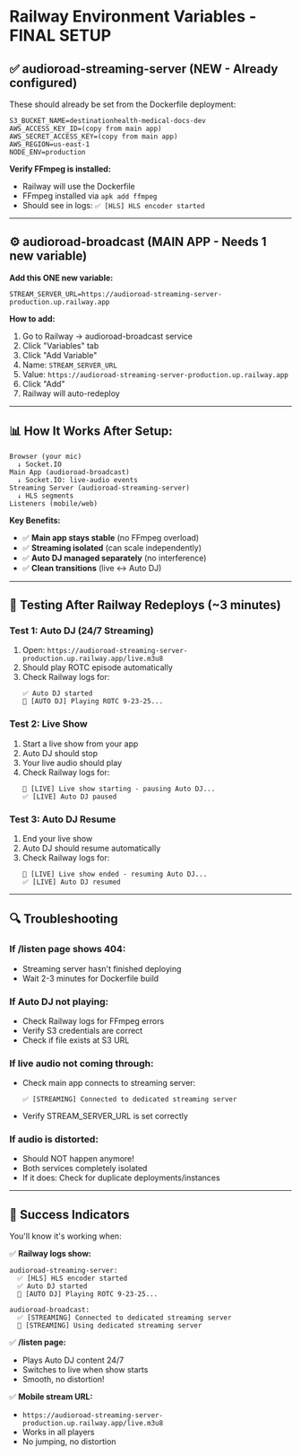 # Railway Environment Variables - FINAL SETUP

## ✅ **audioroad-streaming-server** (NEW - Already configured)

These should already be set from the Dockerfile deployment:

```
S3_BUCKET_NAME=destinationhealth-medical-docs-dev
AWS_ACCESS_KEY_ID=(copy from main app)
AWS_SECRET_ACCESS_KEY=(copy from main app)
AWS_REGION=us-east-1
NODE_ENV=production
```

**Verify FFmpeg is installed:**
- Railway will use the Dockerfile
- FFmpeg installed via `apk add ffmpeg`
- Should see in logs: `✅ [HLS] HLS encoder started`

---

## ⚙️ **audioroad-broadcast** (MAIN APP - Needs 1 new variable)

**Add this ONE new variable:**

```
STREAM_SERVER_URL=https://audioroad-streaming-server-production.up.railway.app
```

**How to add:**
1. Go to Railway → audioroad-broadcast service
2. Click "Variables" tab
3. Click "Add Variable"
4. Name: `STREAM_SERVER_URL`
5. Value: `https://audioroad-streaming-server-production.up.railway.app`
6. Click "Add"
7. Railway will auto-redeploy

---

## 📊 **How It Works After Setup:**

```
Browser (your mic) 
  ↓ Socket.IO
Main App (audioroad-broadcast)
  ↓ Socket.IO: live-audio events
Streaming Server (audioroad-streaming-server)
  ↓ HLS segments
Listeners (mobile/web)
```

**Key Benefits:**
- ✅ **Main app stays stable** (no FFmpeg overload)
- ✅ **Streaming isolated** (can scale independently)
- ✅ **Auto DJ managed separately** (no interference)
- ✅ **Clean transitions** (live ↔ Auto DJ)

---

## 🧪 **Testing After Railway Redeploys** (~3 minutes)

### **Test 1: Auto DJ (24/7 Streaming)**
1. Open: `https://audioroad-streaming-server-production.up.railway.app/live.m3u8`
2. Should play ROTC episode automatically
3. Check Railway logs for:
   ```
   ✅ Auto DJ started
   🎵 [AUTO DJ] Playing ROTC 9-23-25...
   ```

### **Test 2: Live Show**
1. Start a live show from your app
2. Auto DJ should stop
3. Your live audio should play
4. Check Railway logs for:
   ```
   📡 [LIVE] Live show starting - pausing Auto DJ...
   ✅ [LIVE] Auto DJ paused
   ```

### **Test 3: Auto DJ Resume**
1. End your live show
2. Auto DJ should resume automatically
3. Check Railway logs for:
   ```
   📴 [LIVE] Live show ended - resuming Auto DJ...
   ✅ [LIVE] Auto DJ resumed
   ```

---

## 🔍 **Troubleshooting**

### **If /listen page shows 404:**
- Streaming server hasn't finished deploying
- Wait 2-3 minutes for Dockerfile build

### **If Auto DJ not playing:**
- Check Railway logs for FFmpeg errors
- Verify S3 credentials are correct
- Check if file exists at S3 URL

### **If live audio not coming through:**
- Check main app connects to streaming server:
  ```
  ✅ [STREAMING] Connected to dedicated streaming server
  ```
- Verify STREAM_SERVER_URL is set correctly

### **If audio is distorted:**
- Should NOT happen anymore!
- Both services completely isolated
- If it does: Check for duplicate deployments/instances

---

## 🎉 **Success Indicators**

You'll know it's working when:

✅ **Railway logs show:**
```
audioroad-streaming-server:
  ✅ [HLS] HLS encoder started
  ✅ Auto DJ started
  🎵 [AUTO DJ] Playing ROTC 9-23-25...

audioroad-broadcast:
  ✅ [STREAMING] Connected to dedicated streaming server
  📡 [STREAMING] Using dedicated streaming server
```

✅ **/listen page:**
- Plays Auto DJ content 24/7
- Switches to live when show starts
- Smooth, no distortion!

✅ **Mobile stream URL:**
- `https://audioroad-streaming-server-production.up.railway.app/live.m3u8`
- Works in all players
- No jumping, no distortion

